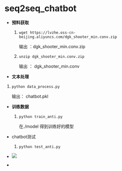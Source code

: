 # seq2seq_chatbot

- **预料获取**

  1. `wget https://lvzhe.oss-cn-beijing.aliyuncs.com/dgk_shooter_min.conv.zip`

     输出 ：dgk_shooter_min.conv.zip

  2. `unzip dgk_shooter_min.conv.zip`

     输出 ： dgk_shooter_min.conv

-  **文本处理**

  1. `python data_process.py`

     输出： chatbot.pkl

- **训练数据**

  1. `python train_anti.py`

     在./model 得到训练好的模型

- chatbot测试

  1. `python test_anti.py`

- ![](https://ws3.sinaimg.cn/large/006tNbRwgy1fxo7n94nbfj30id0biacl.jpg)

- 
